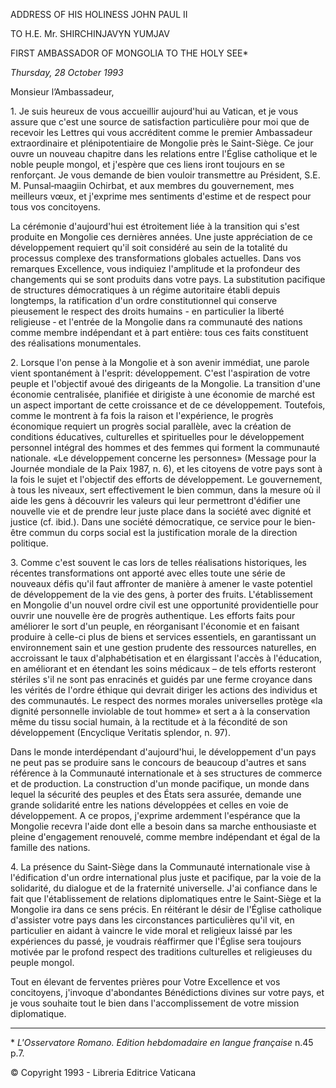 ADDRESS OF HIS HOLINESS JOHN PAUL II

TO H.E. Mr. SHIRCHINJAVYN YUMJAV

FIRST AMBASSADOR OF MONGOLIA TO THE HOLY SEE\*

*Thursday, 28 October 1993*

Monsieur l’Ambassadeur,

1\. Je suis heureux de vous accueillir aujourd'hui au Vatican, et je vous assure que c'est une source de satisfaction particulière pour moi que de recevoir les Lettres qui vous accréditent comme le premier Ambassadeur extraordinaire et plénipotentiaire de Mongolie près le Saint-Siège. Ce jour ouvre un nouveau chapitre dans les relations entre l'Église catholique et le noble peuple mongol, et j'espère que ces liens iront toujours en se renforçant. Je vous demande de bien vouloir transmettre au Président, S.E. M. Punsal‑maagiin Ochirbat, et aux membres du gouvernement, mes meilleurs vœux, et j'exprime mes sentiments d'estime et de respect pour tous vos concitoyens.

La cérémonie d'aujourd'hui est étroitement liée à la transition qui s'est produite en Mongolie ces dernières années. Une juste appréciation de ce développement requiert qu'il soit considéré au sein de la totalité du processus complexe des transformations globales actuelles. Dans vos remarques Excellence, vous indiquiez l'amplitude et la profondeur des changements qui se sont produits dans votre pays. La substitution pacifique de structures démocratiques à un régime autoritaire établi depuis longtemps, la ratification d'un ordre constitutionnel qui conserve pieusement le respect des droits humains - en particulier la liberté religieuse ‑ et l'entrée de la Mongolie dans ra communauté des nations comme membre indépendant et à part entière: tous ces faits constituent des réalisations monumentales.

2\. Lorsque l'on pense à la Mongolie et à son avenir immédiat, une parole vient spontanément à l'esprit: développement. C'est l'aspiration de votre peuple et l'objectif avoué des dirigeants de la Mongolie. La transition d'une économie centralisée, planifiée et dirigiste à une économie de marché est un aspect important de cette croissance et de ce développement. Toutefois, comme le montrent à fa fois la raison et l'expérience, le progrès économique requiert un progrès social parallèle, avec la création de conditions éducatives, culturelles et spirituelles pour le développement personnel intégral des hommes et des femmes qui forment la communauté nationale. «Le développement concerne les personnes» (Message pour la Journée mondiale de la Paix 1987, n. 6), et les citoyens de votre pays sont à la fois le sujet et l'objectif des efforts de développement. Le gouvernement, à tous les niveaux, sert effectivement le bien commun, dans la mesure où il aide les gens à découvrir les valeurs qui leur permettront d'édifier une nouvelle vie et de prendre leur juste place dans la société avec dignité et justice (cf. ibid.). Dans une société démocratique, ce service pour le bien-être commun du corps social est la justification morale de la direction politique.

3\. Comme c'est souvent le cas lors de telles réalisations historiques, les récentes transformations ont apporté avec elles toute une série de nouveaux défis qu'il faut affronter de manière à amener le vaste potentiel de développement de la vie des gens, à porter des fruits. L'établissement en Mongolie d'un nouvel ordre civil est une opportunité providentielle pour ouvrir une nouvelle ère de progrès authentique. Les efforts faits pour améliorer le sort d'un peuple, en réorganisant l'économie et en faisant produire à celle-ci plus de biens et services essentiels, en garantissant un environnement sain et une gestion prudente des ressources naturelles, en accroissant le taux d'alphabétisation et en élargissant l'accès à l'éducation, en améliorant et en étendant les soins médicaux – de tels efforts resteront stériles s'il ne sont pas enracinés et guidés par une ferme croyance dans les vérités de l'ordre éthique qui devrait diriger les actions des individus et des communautés. Le respect des normes morales universelles protège «la dignité personnelle inviolable de tout homme» et sert a à la conservation même du tissu social humain, à la rectitude et à la fécondité de son développement (Encyclique Veritatis splendor, n. 97).

Dans le monde interdépendant d'aujourd'hui, le développement d'un pays ne peut pas se produire sans le concours de beaucoup d'autres et sans référence à la Communauté internationale et à ses structures de commerce et de production. La construction d'un monde pacifique, un monde dans lequel la sécurité des peuples et des États sera assurée, demande une grande solidarité entre les nations développées et celles en voie de développement. A ce propos, j'exprime ardemment l'espérance que la Mongolie recevra l'aide dont elle a besoin dans sa marche enthousiaste et pleine d'engagement renouvelé, comme membre indépendant et égal de la famille des nations.

4\. La présence du Saint-Siège dans la Communauté internationale vise à l'édification d'un ordre international plus juste et pacifique, par la voie de la solidarité, du dialogue et de la fraternité universelle. J'ai confiance dans le fait que l'établissement de relations diplomatiques entre le Saint-Siège et la Mongolie ira dans ce sens précis. En réitérant le désir de l'Église catholique d'assister votre pays dans les circonstances particulières qu'il vit, en particulier en aidant à vaincre le vide moral et religieux laissé par les expériences du passé, je voudrais réaffirmer que l'Église sera toujours motivée par le profond respect des traditions culturelles et religieuses du peuple mongol.

Tout en élevant de ferventes prières pour Votre Excellence et vos concitoyens, j'invoque d'abondantes Bénédictions divines sur votre pays, et je vous souhaite tout le bien dans l'accomplissement de votre mission diplomatique.

* * *

\* *L'Osservatore Romano. Edition hebdomadaire en langue française* n.45 p.7.

© Copyright 1993 \- Libreria Editrice Vaticana